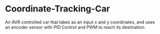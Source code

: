 # Coordinate-Tracking-Car
An AVR controlled car that takes as an input x and y coordinates, and uses an encoder sensor with PID Control and PWM to reach its destination.
